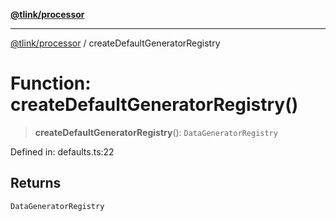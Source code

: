 [**@tlink/processor**](../README.md)

***

[@tlink/processor](../globals.md) / createDefaultGeneratorRegistry

# Function: createDefaultGeneratorRegistry()

> **createDefaultGeneratorRegistry**(): `DataGeneratorRegistry`

Defined in: defaults.ts:22

## Returns

`DataGeneratorRegistry`
